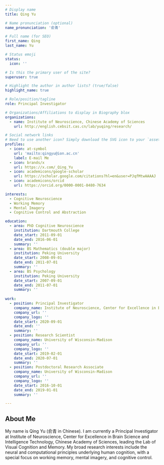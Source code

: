 ```yaml
---
# Display name
title: Qing Yu

# Name pronunciation (optional)
name_pronunciation: '俞青'

# Full name (for SEO)
first_name: Qing
last_name: Yu

# Status emoji
status:
  icon: ''

# Is this the primary user of the site?
superuser: true

# Highlight the author in author lists? (true/false)
highlight_name: true

# Role/position/tagline
role: Principal Investigator

# Organizations/Affiliations to display in Biography blox
organizations:
  - name: Institute of Neuroscience, Chinese Academy of Sciences
    url: http://english.cebsit.cas.cn/lab/yuqing/research/

# Social network links
# Need to use another icon? Simply download the SVG icon to your `assets/media/icons/` folder.
profiles:
  - icon: at-symbol
    url: 'mailto:qingyu@ion.ac.cn'
    label: E-mail Me
  - icon: brands/x
    url: https://x.com/_Qing_Yu
  - icon: academicons/google-scholar
    url: https://scholar.google.com/citations?hl=en&user=PJqfMtwAAAAJ
  - icon: academicons/orcid
    url: https://orcid.org/0000-0001-8480-7634

interests:
  - Cognitive Neuroscience
  - Working Memory
  - Mental Imagery
  - Cognitive Control and Abstraction

education:
  - area: PhD Cognitive Neuroscience
    institution: Dartmouth College
    date_start: 2011-09-01
    date_end: 2016-06-01
    summary: ''
  - area: BS Mathematics (double major)
    institution: Peking University
    date_start: 2008-09-01
    date_end: 2011-07-01
    summary: ''
  - area: BS Psychology
    institution: Peking University
    date_start: 2007-09-01
    date_end: 2011-07-01
    summary: ''
 
work:
  - position: Principal Investigator
    company_name: Institute of Neuroscience, Center for Excellence in Brain Science and Intelligence Technology, Chinese Academy of Sciences
    company_url: ''
    company_logo: ''
    date_start: 2020-09-01
    date_end: ''
    summary: ''
  - position: Research Scientist
    company_name: University of Wisconsin-Madison
    company_url: ''
    company_logo: ''
    date_start: 2019-02-01
    date_end: 2020-07-01
    summary: ''
  - position: Postdoctoral Research Associate
    company_name: University of Wisconsin-Madison
    company_url: ''
    company_logo: ''
    date_start: 2016-10-01
    date_end: 2019-01-01
    summary: ''

---
```


## About Me

My name is Qing Yu (俞青 in Chinese). I am currently a Principal Investigator at Institute of Neuroscience, Center for Excellence in Brain Science and Intelligence Technology, Chinese Academy of Sciences, leading the Lab of Visual Cognition and Memory. My broad research interests include the neural and computational principles underlying human cognition, with a special focus on working memory, mental imagery, and cognitive control.